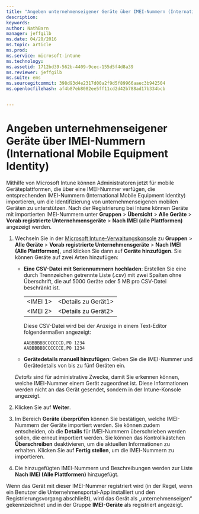 ```yaml
---
title: "Angeben unternehmenseigener Geräte über IMEI-Nummern (International Mobile Equipment Identity) | Microsoft Intune"
description: 
keywords: 
author: NathBarn
manager: jeffgilb
ms.date: 04/28/2016
ms.topic: article
ms.prod: 
ms.service: microsoft-intune
ms.technology: 
ms.assetid: 1712bd39-562b-4409-9cec-155d5f4d8a39
ms.reviewer: jeffgilb
ms.suite: ems
ms.sourcegitcommit: 398d93d4e2317d00a2f9d5f89966aaec3b942504
ms.openlocfilehash: af4b87eb8082ee5ff11cd2d42b788ad17b334bcb


---
```


# Angeben unternehmenseigener Geräte über IMEI-Nummern (International Mobile Equipment Identity)
Mithilfe von Microsoft Intune können Administratoren jetzt für mobile Geräteplattformen, die über eine IMEI-Nummer verfügen, die entsprechenden IMEI-Nummern (International Mobile Equipment Identity) importieren, um die Identifizierung von unternehmenseigenen mobilen Geräten zu unterstützen. Nach der Registrierung bei Intune können Geräte mit importierten IMEI-Nummern unter **Gruppen** > **Übersicht** > **Alle Geräte** > **Vorab registrierte Unternehmensgeräte** > **Nach IMEI (alle Plattformen)** angezeigt werden.

1. Wechseln Sie in der [Microsoft Intune-Verwaltungskonsole](http://manage.microsoft.com) zu **Gruppen** &gt; **Alle Geräte** &gt; **Vorab registrierte Unternehmensgeräte** &gt; **Nach IMEI (Alle Plattformen)**, und klicken Sie dann auf **Geräte hinzufügen**. Sie können Geräte auf zwei Arten hinzufügen:

    -   **Eine CSV-Datei mit Seriennummern hochladen**: Erstellen Sie eine durch Trennzeichen getrennte Liste (.csv) mit zwei Spalten ohne Überschrift, die auf 5000 Geräte oder 5 MB pro CSV-Datei beschränkt ist.

        |||
        |-|-|
        |&lt;IMEI 1&gt;|&lt;Details zu Gerät1&gt;|
        |&lt;IMEI 2&gt;|&lt;Details zu Gerät2&gt;|
        Diese CSV-Datei wird bei der Anzeige in einem Text-Editor folgendermaßen angezeigt:

        ```
        AABBBBBBCCCCCCD,PO 1234
        AABBBBBBCCCCCCE,PO 1234
        ```

    -   **Gerätedetails manuell hinzufügen**: Geben Sie die IMEI-Nummer und Gerätedetails von bis zu fünf Geräten ein.

   *Details* sind für administrative Zwecke, damit Sie erkennen können, welche IMEI-Nummer einem Gerät zugeordnet ist. Diese Informationen werden nicht an das Gerät gesendet, sondern in der Intune-Konsole angezeigt.

2.   Klicken Sie auf **Weiter**.
3.  Im Bereich **Geräte überprüfen** können Sie bestätigen, welche IMEI-Nummern der Geräte importiert werden. Sie können zudem entscheiden, ob die **Details** für IMEI-Nummern überschrieben werden sollen, die erneut importiert werden. Sie können das Kontrollkästchen **Überschreiben** deaktivieren, um die aktuellen Informationen zu erhalten. Klicken Sie auf **Fertig stellen**, um die IMEI-Nummern zu importieren.
4.  Die hinzugefügten IMEI-Nummern und Beschreibungen werden zur Liste **Nach IMEI (Alle Plattformen)** hinzugefügt.

Wenn das Gerät mit dieser IMEI-Nummer registriert wird (in der Regel, wenn ein Benutzer die Unternehmensportal-App installiert und den Registrierungsvorgang abschließt), wird das Gerät als „unternehmenseigen“ gekennzeichnet und in der Gruppe **IMEI-Geräte** als registriert angezeigt.



<!--HONumber=Jun16_HO3-->


